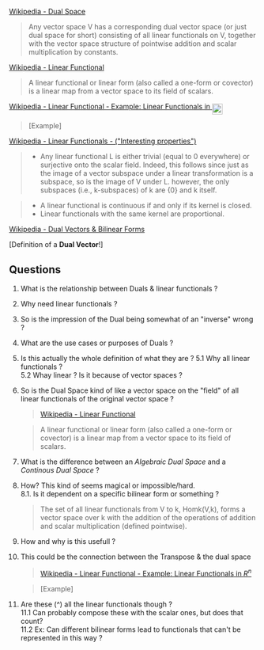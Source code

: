 [Wikipedia - Dual Space](https://en.wikipedia.org/wiki/Dual_space)

> Any vector space V has a corresponding dual vector space (or just dual space for short) consisting of all linear functionals on V, together with the vector space structure of pointwise addition and scalar multiplication by constants.

[Wikipedia - Linear Functional](https://en.wikipedia.org/wiki/Linear_form)

> A linear functional or linear form (also called a one-form or covector) is a linear map from a vector space to its field of scalars.

[Wikipedia - Linear Functional - Example: Linear Functionals in <img src="/math/vector_spaces/tex/73915ecf85c52fbc3bf42267f60059e4.svg?invert_in_darkmode&sanitize=true" align=middle width=20.73449399999999pt height=22.465723500000017pt/>](https://en.wikipedia.org/wiki/Linear_form#Linear_functionals_in_Rn)

> [Example]

[Wikipedia - Linear Functionals - ("Interesting properties")](https://en.wikipedia.org/wiki/Linear_form#Properties)
> * Any linear functional L is either trivial (equal to 0 everywhere) or surjective onto the scalar field.  Indeed, this follows since just as the image of a vector subspace under a linear transformation is a subspace, so is the image of V under L.  however, the only subspaces (i.e., k-subspaces) of k are {0} and k itself.

> * A linear functional is continuous if and only if its kernel is closed.
> * Linear functionals with the same kernel are proportional.

[Wikipedia - Dual Vectors & Bilinear Forms](https://en.wikipedia.org/wiki/Linear_form#Dual_vectors_and_bilinear_forms)

[Definition of a **Dual Vector**!]

## Questions

1. What is the relationship between Duals & linear functionals ?
2. Why need linear functionals ?
3. So is the impression of the Dual being somewhat of an "inverse" wrong ?
4. What are the use cases or purposes of Duals ?
5. Is this actually the whole definition of what they are ?
5.1 Why all linear functionals ?  
5.2 Whay linear ? Is it because of vector spaces ?

6. So is the Dual Space kind of like a vector space on the "field" of all linear functionals of the original vector space ?

    > [Wikipedia - Linear Functional](https://en.wikipedia.org/wiki/Linear_form)

    > A linear functional or linear form (also called a one-form or covector) is a linear map from a vector space to its field of scalars.
    
7. What is the difference between an *Algebraic Dual Space* and a *Continous Dual Space* ?

8. How? This kind of seems magical or impossible/hard.  
8.1. Is it dependent on a specific bilinear form or something ?

    >The set of all linear functionals from V to k, Homk(V,k), forms a vector space over k with the addition of the operations of addition and scalar multiplication (defined pointwise).

9. How and why is this usefull ?

10. This could be the connection between the Transpose & the dual space

    > [Wikipedia - Linear Functional - Example: Linear Functionals in $R^n$](https://en.wikipedia.org/wiki/Linear_form#Linear_functionals_in_Rn)

    > [Example]

11. Are these (^) all the linear functionals though ?  
11.1 Can probably compose these with the scalar ones, but does that count?  
11.2 Ex: Can different bilinear forms lead to functionals that can't be represented in this way ?

